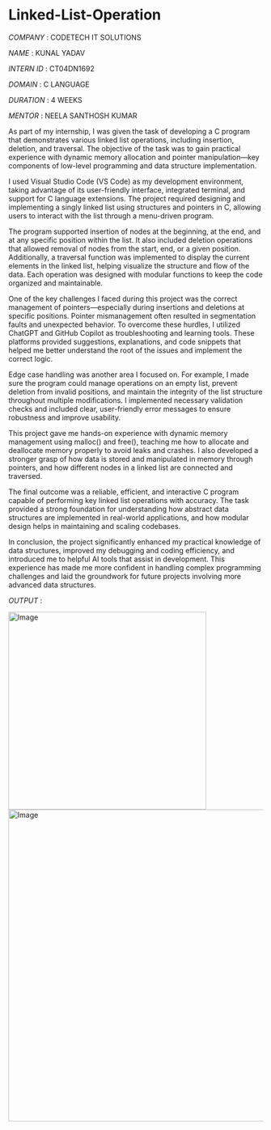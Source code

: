 # Linked-List-Operation

*COMPANY* : CODETECH IT SOLUTIONS

*NAME* : KUNAL YADAV

*INTERN ID* : CT04DN1692

*DOMAIN* : C LANGUAGE

*DURATION* : 4 WEEKS

*MENTOR* : NEELA SANTHOSH KUMAR

As part of my internship, I was given the task of developing a C program that demonstrates various linked list operations, including insertion, deletion, and traversal. The objective of the task was to gain practical experience with dynamic memory allocation and pointer manipulation—key components of low-level programming and data structure implementation.

I used Visual Studio Code (VS Code) as my development environment, taking advantage of its user-friendly interface, integrated terminal, and support for C language extensions. The project required designing and implementing a singly linked list using structures and pointers in C, allowing users to interact with the list through a menu-driven program.

The program supported insertion of nodes at the beginning, at the end, and at any specific position within the list. It also included deletion operations that allowed removal of nodes from the start, end, or a given position. Additionally, a traversal function was implemented to display the current elements in the linked list, helping visualize the structure and flow of the data. Each operation was designed with modular functions to keep the code organized and maintainable.

One of the key challenges I faced during this project was the correct management of pointers—especially during insertions and deletions at specific positions. Pointer mismanagement often resulted in segmentation faults and unexpected behavior. To overcome these hurdles, I utilized ChatGPT and GitHub Copilot as troubleshooting and learning tools. These platforms provided suggestions, explanations, and code snippets that helped me better understand the root of the issues and implement the correct logic.

Edge case handling was another area I focused on. For example, I made sure the program could manage operations on an empty list, prevent deletion from invalid positions, and maintain the integrity of the list structure throughout multiple modifications. I implemented necessary validation checks and included clear, user-friendly error messages to ensure robustness and improve usability.

This project gave me hands-on experience with dynamic memory management using malloc() and free(), teaching me how to allocate and deallocate memory properly to avoid leaks and crashes. I also developed a stronger grasp of how data is stored and manipulated in memory through pointers, and how different nodes in a linked list are connected and traversed.

The final outcome was a reliable, efficient, and interactive C program capable of performing key linked list operations with accuracy. The task provided a strong foundation for understanding how abstract data structures are implemented in real-world applications, and how modular design helps in maintaining and scaling codebases.

In conclusion, the project significantly enhanced my practical knowledge of data structures, improved my debugging and coding efficiency, and introduced me to helpful AI tools that assist in development. This experience has made me more confident in handling complex programming challenges and laid the groundwork for future projects involving more advanced data structures.

*OUTPUT* :

<img width="391" alt="Image" src="https://github.com/user-attachments/assets/642e064f-7b37-41c3-bfec-836e9a1e99e0" />

<img width="617" alt="Image" src="https://github.com/user-attachments/assets/59cddd1f-8ebe-403f-9e78-d9b7ac0f3f5b" />
